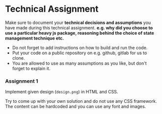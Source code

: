 # Technical Assignment

Make sure to document your **technical decisions and assumptions** you have made during this technical assignment. **e.g. why did you choose to use a particular heavy js package, reasoning behind the choice of state management technique etc.**

- Do not forget to add instructions on how to build and run the code.
- Put your code on a public repository on e.g. github, gitlab for us to clone.
- You are allowed to use as many assumptions as you like, but don't forget to explain it.

### Assignment 1

Implement given design (`design.png`) in HTML and CSS.

Try to come up with your own solution and do not use any CSS framework. The content can be hardcoded and you can use any font and images.
